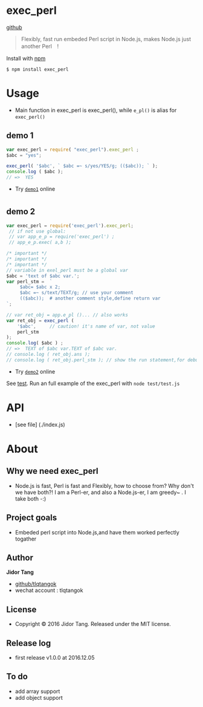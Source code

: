 # exec_perl  
[github](https://github.com/tlqtangok/exec_perl)

> Flexibly, fast run embeded Perl script in Node.js, makes Node.js just another Perl　! 

Install with [npm](https://www.npmjs.com/)

```shell
$ npm install exec_perl 
```

# Usage

- Main function in exec_perl is exec_perl(),  while `e_pl()` is alias for `exec_perl()` 

## demo 1 

```js 
var exec_perl = require( "exec_perl").exec_perl ;
$abc = "yes";

exec_perl( '$abc', ` $abc =~ s/yes/YES/g; (($abc)); ` );
console.log ( $abc );  
// =>  YES
```
* Try [`demo1`](https://runkit.com/tlqtangok/execperl-demo-01)  online

#

## demo 2

```js
var exec_perl = require('exec_perl').exec_perl;  
 // if not use global: 
 // var app_e_p = require('exec_perl') ; 
 // app_e_p.exec( a,b );

/* important */
/* important */
/* important */
// variable in exel_perl must be a global var
$abc = 'text of $abc var.';	
var perl_stm = 	`
	 $abc= $abc x 2;
	 $abc =~ s/text/TEXT/g; // use your comment
	 (($abc));  # another comment style,define return var
`;

// var ret_obj = app.e_pl ()... // also works 
var ret_obj = exec_perl ( 
	'$abc', 	// caution! it's name of var, not value
	perl_stm
);
console.log( $abc ) ; 
// =>  TEXT of $abc var.TEXT of $abc var.
// console.log ( ret_obj.ans );
// console.log ( ret_obj.perl_stm ); // show the run statement,for debugging

```
* Try [`demo2`](https://runkit.com/tlqtangok/execperl-demo-02) online

See [test](./test/test.js). Run an full example of the exec_perl with `node test/test.js`


# API
- [see file] (./index.js)



# About

## Why we need exec_perl
- Node.js is fast, Perl is fast and Flexibly, how to choose from? Why don't we have both?!  I am a Perl-er, and also a Node.js-er, I am greedy~ . I take both -:)


## Project goals
- Embeded perl script into Node.js,and have them worked perfectly togather

## Author
**Jidor Tang**
- [github/tlqtangok](https://github.com/tlqtangok)
- wechat account : tlqtangok

## License
- Copyright © 2016 Jidor Tang. Released under the MIT license.

## Release log
- first release v1.0.0 at 2016.12.05

## To do
- add array support 
- add object support



